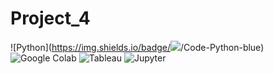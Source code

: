 # Project_4

![Python](https://img.shields.io/badge/<img src="files/image.png">/Code-Python-blue) ![Google Colab](https://img.shields.io/badge/Tools-Google%20Colab-blue) ![Tableau](https://img.shields.io/badge/Tools-Tableau-blue) ![Jupyter](https://img.shields.io/badge/Tools-Jupyter_Notebook-blue)

 
